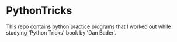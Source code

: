 # PythonTricks
This repo contains python practice programs that I worked out while studying 'Python Tricks' book by 'Dan Bader'.
